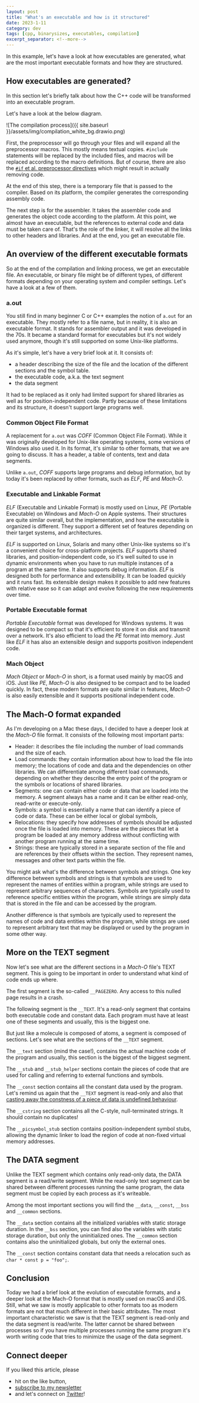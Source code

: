 ```yaml
---
layout: post
title: "What's an executable and how is it structured"
date: 2023-1-11
category: dev
tags: [cpp, binarysizes, executables, compilation]
excerpt_separator: <!--more-->
---
```

In this example, let's have a look at how executables are generated, what are the most important executable formats and how they are structured.

## How executables are generated?

In this section let's briefly talk about how the C++ code will be transformed into an executable program.

Let's have a look at the below diagram.

![The compilation process]({{ site.baseurl }}/assets/img/compilation_white_bg.drawio.png)

First, the preprocessor will go through your files and will expand all the preprocessor macros. This mostly means textual copies. `#include` statements will be replaced by the included files, and macros will be replaced according to the macro definitions. But of course, there are also the [`#if` et al. preprocessor directives](https://www.sandordargo.com/blog/2022/09/07/prepocessive-directive-changes-in-cpp23) which might result in actually removing code.

At the end of this step, there is a temporary file that is passed to the compiler. Based on its platform, the compiler generates the corresponding assembly code.

The next step is for the assembler. It takes the assembler code and generates the object code according to the platform. At this point, we almost have an executable, but the references to external code and data must be taken care of. That's the role of the linker, it will resolve all the links to other headers and libraries. And at the end, you get an executable file.

## An overview of the different executable formats

So at the end of the compilation and linking process, we get an executable file. An executable, or binary file might be of different types, of different formats depending on your operating system and compiler settings. Let's have a look at a few of them.

### a.out

You still find in many beginner C or C++ examples the notion of `a.out` for an executable. They mostly refer to a file name, but in reality, it is also an executable format. It stands for assembler output and it was developed in the 70s. It became a standard format for executables but it's not widely used anymore, though it's still supported on some Unix-like platforms.

As it's simple, let's have a very brief look at it. It consists of:
- a header describing the size of the file and the location of the different sections and the symbol table.
- the executable code, a.k.a. the text segment
- the data segment

It had to be replaced as it only had limited support for shared libraries as well as for position-independent code. Partly because of these limitations and its structure, it doesn't support large programs well.

### Common Object File Format

A replacement for `a.out` was *COFF* (Common Object File Format). While it was originally developed for Unix-like operating systems, some versions of Windows also used it. In its format, it's similar to other formats, that we are going to discuss. It has a header, a table of contents, text and data segments.

Unlike `a.out`, *COFF* supports large programs and debug information, but by today it's been replaced by other formats, such as *ELF*, *PE* and *Mach-O*.

### Executable and Linkable Format

*ELF* (Executable and Linkable Format) is mostly used on Linux, *PE* (Portable Executable) on Windows and *Mach-O* on Apple systems. Their structures are quite similar overall, but the implementation, and how the executable is organized is different. They support a different set of features depending on their target systems, and architectures.

*ELF* is supported on Linux, Solaris and many other Unix-like systems so it's a convenient choice for cross-platform projects. *ELF* supports shared libraries, and position-independent code, so it's well suited to use in dynamic environments when you have to run multiple instances of a program at the same time. It also supports debug information. *ELF* is designed both for performance and extensibility. It can be loaded quickly and it runs fast. Its extensible design makes it possible to add new features with relative ease so it can adapt and evolve following the new requirements over time.

### Portable Executable format 

*Portable Executable* format was developed for Windows systems. It was designed to be compact so that it's efficient to store it on disk and transmit over a network. It's also efficient to load the *PE* format into memory. Just like *ELF* it has also an extensible design and supports positivon independent code.

### Mach Object

*Mach Object* or *Mach-O* in short, is a format used mainly by macOS and iOS. Just like *PE*, *Mach-O* is also designed to be compact and to be loaded quickly. In fact, these modern formats are quite similar in features, *Mach-O* is also easily extensible and it supports positional independent code.

## The Mach-O format expanded

As I'm developing on a Mac these days, I decided to have a deeper look at the *Mach-O* file format. It consists of the following most important parts:

- Header: it describes the file including the number of load commands and the size of each.
- Load commands: they contain information about how to load the file into memory; the locations of code and data and the dependencies on other libraries. We can differentiate among different load commands, depending on whether they describe the entry point of the program or the symbols or locations of shared libraries.
- Segments: one can contain either code or data that are loaded into the memory. A segment always has a name and it can be either read-only, read-write or execute-only.
- Symbols: a symbol is essentially a name that can identify a piece of code or data. These can be either local or global symbols,
- Relocations: they specify how addresses of symbols should be adjusted once the file is loaded into memory. These are the pieces that let a program be loaded at any memory address without conflicting with another program running at the same time.
- Strings: these are typically stored in a separate section of the file and are references by their offsets within the section. They represent names, messages and other text parts within the file.

You might ask what's the difference between symbols and strings. One key difference between symbols and strings is that symbols are used to represent the names of entities within a program, while strings are used to represent arbitrary sequences of characters. Symbols are typically used to reference specific entities within the program, while strings are simply data that is stored in the file and can be accessed by the program.

Another difference is that symbols are typically used to represent the names of code and data entities within the program, while strings are used to represent arbitrary text that may be displayed or used by the program in some other way.

## More on the TEXT segment

Now let's see what are the different sections in a *Mach-O* file's TEXT segment. This is going to be important in order to understand what kind of code ends up where.

The first segment is the so-called `__PAGEZERO`. Any access to this nulled page results in a crash.

The following segment is the `__TEXT`. It's a read-only segment that contains both executable code and constant data. Each program must have at least one of these segments and usually, this is the biggest one.

But just like a molecule is composed of atoms, a segment is composed of sections. Let's see what are the sections of the `__TEXT` segment.

The `__text` section (mind the case!), contains the actual machine code of the program and usually, this section is the biggest of the biggest segment.

The `__stub` and `__stub_helper` sections contain the pieces of code that are used for calling and referring to external functions and symbols.

The `__const` section contains all the constant data used by the program. Let's remind us again that the `__TEXT` segment is read-only and also that [casting away the constness of a piece of data is undefined behaviour](https://www.sandordargo.com/blog/2020/11/11/when-use-const-2-member-variables).

The `__cstring` section contains all the C-style, null-terminated strings. It should contain no duplicates!

The `__picsymbol_stub` section contains position-independent symbol stubs, allowing the dynamic linker to load the region of code at non-fixed virtual memory addresses.

## The DATA segment

Unlike the TEXT segment which contains only read-only data, the DATA segment is a read/write segment. While the read-only text segment can be shared between different processes running the same program, the data segment must be copied by each process as it's writeable.

Among the most important sections you will find the `__data`, `__const`, `__bss` and `__common` sections.

The `__data` section contains all the initialized variables with static storage duration. In the `__bss` section, you can find also the variables with static storage duration, but only the uninitialized ones. The `__common` section contains also the uninitialized globals, but only the external ones.

The `__const` section contains constant data that needs a relocation such as `char * const p = "foo";`.

## Conclusion

Today we had a brief look at the evolution of executable formats, and a deeper look at the Mach-O format that is mostly used on macOS and iOS. Still, what we saw is mostly applicable to other formats too as modern formats are not that much different in their basic attributes. The most important characteristic we saw is that the TEXT segment is read-only and the data segment is read/write. The latter cannot be shared between processes so if you have multiple processes running the same program it's worth writing code that tries to minimize the usage of the data segment.

## Connect deeper

If you liked this article, please 
- hit on the like button,  
- [subscribe to my newsletter](http://eepurl.com/gvcv1j) 
- and let's connect on [Twitter](https://twitter.com/SandorDargo)!